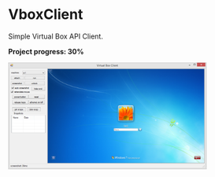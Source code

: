 # VboxClient
Simple Virtual Box API Client.

**Project progress: 30%**

<img width="80%" src="imgs/1.png"/>

